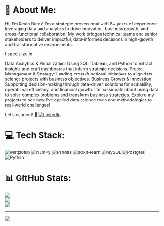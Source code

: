 # 💫 About Me:
Hi, I’m Kevin Bates!
I’m a strategic professional with 8+ years of experience leveraging data and analytics to drive innovation, business growth, and cross-functional collaboration. My work bridges technical teams and senior stakeholders to deliver impactful, data-informed decisions in high-growth and transformative environments.

I specialize in:

Data Analytics & Visualization: Using SQL, Tableau, and Python to extract insights and craft dashboards that inform strategic decisions.
Project Management & Strategy: Leading cross-functional initiatives to align data science projects with business objectives.
Business Growth & Innovation: Supporting decision-making through data-driven solutions for scalability, operational efficiency, and financial growth.
I’m passionate about using data to solve complex problems and transform business strategies. Explore my projects to see how I’ve applied data science tools and methodologies to real-world challenges!

Let’s connect!
💼 [![LinkedIn](https://img.shields.io/badge/LinkedIn-%230077B5.svg?logo=linkedin&logoColor=white)](https://linkedin.com/in/www.linkedin.com/in/kevinjbts) 

# 💻 Tech Stack:
![Matplotlib](https://img.shields.io/badge/Matplotlib-%23ffffff.svg?style=for-the-badge&logo=Matplotlib&logoColor=black) ![NumPy](https://img.shields.io/badge/numpy-%23013243.svg?style=for-the-badge&logo=numpy&logoColor=white) ![Pandas](https://img.shields.io/badge/pandas-%23150458.svg?style=for-the-badge&logo=pandas&logoColor=white) ![scikit-learn](https://img.shields.io/badge/scikit--learn-%23F7931E.svg?style=for-the-badge&logo=scikit-learn&logoColor=white) ![MySQL](https://img.shields.io/badge/mysql-4479A1.svg?style=for-the-badge&logo=mysql&logoColor=white) ![Postgres](https://img.shields.io/badge/postgres-%23316192.svg?style=for-the-badge&logo=postgresql&logoColor=white) ![Python](https://img.shields.io/badge/python-3670A0?style=for-the-badge&logo=python&logoColor=ffdd54)
# 📊 GitHub Stats:
![](https://github-readme-stats.vercel.app/api?username=kevinjbts&theme=dark&hide_border=false&include_all_commits=false&count_private=false)<br/>
![](https://github-readme-streak-stats.herokuapp.com/?user=kevinjbts&theme=dark&hide_border=false)<br/>
![](https://github-readme-stats.vercel.app/api/top-langs/?username=kevinjbts&theme=dark&hide_border=false&include_all_commits=false&count_private=false&layout=compact)

---
[![](https://visitcount.itsvg.in/api?id=kevinjbts&icon=0&color=0)](https://visitcount.itsvg.in)

<!-- Proudly created with GPRM ( https://gprm.itsvg.in ) -->
